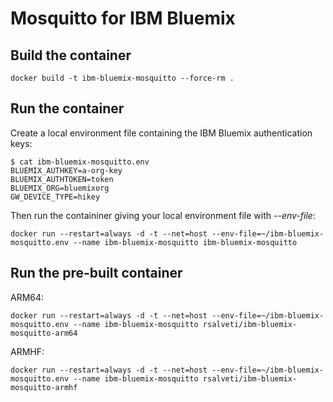 # Mosquitto for IBM Bluemix

## Build the container

```
docker build -t ibm-bluemix-mosquitto --force-rm .
```

## Run the container

Create a local environment file containing the IBM Bluemix authentication keys:

```
$ cat ibm-bluemix-mosquitto.env
BLUEMIX_AUTHKEY=a-org-key
BLUEMIX_AUTHTOKEN=token
BLUEMIX_ORG=bluemixorg
GW_DEVICE_TYPE=hikey
```

Then run the containiner giving your local environment file with *--env-file*:

```
docker run --restart=always -d -t --net=host --env-file=~/ibm-bluemix-mosquitto.env --name ibm-bluemix-mosquitto ibm-bluemix-mosquitto
```

## Run the pre-built container

ARM64:

```
docker run --restart=always -d -t --net=host --env-file=~/ibm-bluemix-mosquitto.env --name ibm-bluemix-mosquitto rsalveti/ibm-bluemix-mosquitto-arm64
```

ARMHF:

```
docker run --restart=always -d -t --net=host --env-file=~/ibm-bluemix-mosquitto.env --name ibm-bluemix-mosquitto rsalveti/ibm-bluemix-mosquitto-armhf
```
